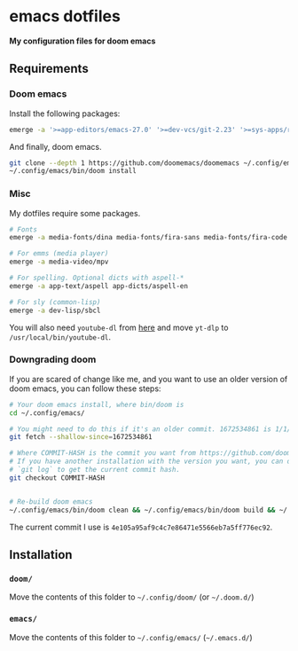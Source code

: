 # emacs dotfiles
**My configuration files for doom emacs**

## Requirements
### Doom emacs
Install the following packages:
```bash
emerge -a '>=app-editors/emacs-27.0' '>=dev-vcs/git-2.23' '>=sys-apps/ripgrep-11.0' sys-apps/findutils '>=sys-apps/fd-7.3.0'
```

And finally, doom emacs.
```bash
git clone --depth 1 https://github.com/doomemacs/doomemacs ~/.config/emacs
~/.config/emacs/bin/doom install
```

### Misc
My dotfiles require some packages.
```bash
# Fonts
emerge -a media-fonts/dina media-fonts/fira-sans media-fonts/fira-code

# For emms (media player)
emerge -a media-video/mpv

# For spelling. Optional dicts with aspell-*
emerge -a app-text/aspell app-dicts/aspell-en

# For sly (common-lisp)
emerge -a dev-lisp/sbcl
```

You will also need `youtube-dl` from [here](https://github.com/yt-dlp/yt-dlp/releases/tag/2023.03.04)
and move `yt-dlp` to `/usr/local/bin/youtube-dl`.

### Downgrading doom
If you are scared of change like me, and you want to use an older version of
doom emacs, you can follow these steps:
```bash
# Your doom emacs install, where bin/doom is
cd ~/.config/emacs/

# You might need to do this if it's an older commit. 1672534861 is 1/1/2023
git fetch --shallow-since=1672534861

# Where COMMIT-HASH is the commit you want from https://github.com/doomemacs/doomemacs/commits/master
# If you have another installation with the version you want, you can do
# `git log` to get the current commit hash.
git checkout COMMIT-HASH


# Re-build doom emacs
~/.config/emacs/bin/doom clean && ~/.config/emacs/bin/doom build && ~/.config/emacs/bin/doom sync -u
```

The current commit I use is `4e105a95af9c4c7e86471e5566eb7a5ff776ec92`.

## Installation
### `doom/`
Move the contents of this folder to `~/.config/doom/` (or `~/.doom.d/`)

### `emacs/`
Move the contents of this folder to `~/.config/emacs/` (`~/.emacs.d/`)

